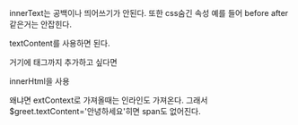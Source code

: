 innerText는 공백이나 띄어쓰기가 안된다. 또한 css숨긴 속성 예를 들어 before after같은거는 안잡힌다.

textContent를 사용하면 된다.

거기에 태그까지 추가하고 싶다면

innerHtml을 사용

왜냐면 extContext로 가져올때는 인라인도 가져온다. 그래서 $greet.textContent='안녕하세요'히면 span도 없어진다.

